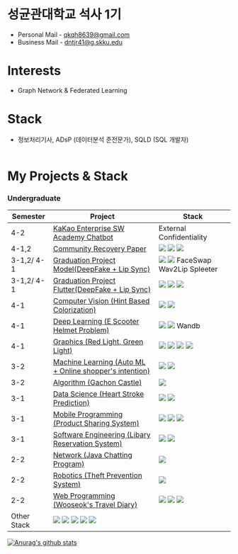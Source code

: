 # 성균관대학교 석사 1기
* Personal Mail - qkqh8639@gmail.com
* Business Mail - dntjr41@g.skku.edu

# Interests
* Graph Network & Federated Learning

# Stack
* 정보처리기사, ADsP (데이터분석 준전문가), SQLD (SQL 개발자) <br><br>

# My Projects & Stack

### Undergraduate

| Semester | Project | Stack |
| -------- | ------- | ----- |
| 4-2 | [KaKao Enterprise SW Academy Chatbot](https://github.com/dntjr41/KAKAO_Chatbot_Lab) | External Confidentiality |
| 4-1,2 | [Community Recovery Paper](https://github.com/dntjr41/Community_Recovery_Paper) | <img src="https://img.shields.io/badge/Python-3776AB?style=flat-square&logo=Python&logoColor=white" /> <img src="https://img.shields.io/badge/GoogleColab-F9AB00?style=flat-square&logo=GoogleColab&logoColor=white" /> <img src="https://img.shields.io/badge/Notion-000000?style=flat-square&logo=Notion&logoColor=white" /> |
| 3-1,2/ 4-1 | [Graduation Project Model(DeepFake + Lip Sync)](https://github.com/dntjr41/Graduation_project/wiki) | <img src="https://img.shields.io/badge/Python-3776AB?style=flat-square&logo=Python&logoColor=white" /> <img src="https://img.shields.io/badge/Flask-000000?style=flat-square&logo=Flask&logoColor=white" /> FaceSwap Wav2Lip Spleeter |
| 3-1,2/ 4-1 | [Graduation Project Flutter(DeepFake + Lip Sync)](https://github.com/dntjr41/Flutter/wiki) | <img src="https://img.shields.io/badge/Flutter-02569B?style=flat-square&logo=Flutter&logoColor=white" /> <img src="https://img.shields.io/badge/AndroidStudio-3DDC84?style=flat-square&logo=AndroidStudio&logoColor=white" /> <img src="https://img.shields.io/badge/Firebase-FFCA28?style=flat-square&logo=Firebase&logoColor=white" /> |
| 4-1 | [Computer Vision (Hint Based Colorization)](https://github.com/dntjr41/CV_TermP/wiki) | <img src="https://img.shields.io/badge/Kaggle-20BEFF?style=flat-square&logo=Kaggle&logoColor=white" /> <img src="https://img.shields.io/badge/GoogleColab-F9AB00?style=flat-square&logo=GoogleColab&logoColor=white" /> |
| 4-1 | [Deep Learning (E Scooter Helmet Problem)](https://github.com/dntjr41/DeepLearning_TermP/wiki) | <img src="https://img.shields.io/badge/Python-3776AB?style=flat-square&logo=Python&logoColor=white" /> <img src="https://img.shields.io/badge/YOLO-00FFFF?style=flat-square&logo=YOLO&logoColor=white" /> Wandb |
| 4-1 | [Graphics (Red Light, Green Light)](https://github.com/dntjr41/Graphics_termProject) | <img src="https://img.shields.io/badge/JavaScript-F7DF1E?style=flat-square&logo=JavaScript&logoColor=white" /> <img src="https://img.shields.io/badge/CSS3-1572B6?style=flat-square&logo=CSS3&logoColor=white" /> <img src="https://img.shields.io/badge/PHP-777BB4?style=flat-square&logo=PHP&logoColor=white" /> <img src="https://img.shields.io/badge/Threejs-000000?style=for-the-badge&logo=Threejs&logoColor=white"> |
| 3-2 | [Machine Learning (Auto ML +  Online shopper's intention)](https://github.com/dntjr41/MachineLearning_termProject) | <img src="https://img.shields.io/badge/Python-3776AB?style=flat-square&logo=Python&logoColor=white" /> <img src="https://img.shields.io/badge/scikit-learn-F7931E?style=flat-square&logo=scikit-learn&logoColor=white" /> |
| 3-2 | [Algorithm (Gachon Castle)](https://github.com/dntjr41/Algorithm_TermP) | <img src="https://img.shields.io/badge/Java-007396?style=flat-square&logo=Java&logoColor=white" /> |
| 3-1 | [Data Science (Heart Stroke Prediction)](https://github.com/dntjr41/Data-Science_Term-Project) | <img src="https://img.shields.io/badge/Python-3776AB?style=flat-square&logo=Python&logoColor=white" /> <img src="https://img.shields.io/badge/scikit-learn-F7931E?style=flat-square&logo=scikit-learn&logoColor=white" /> |
| 3-1 | [Mobile Programming (Product Sharing System)](https://github.com/dntjr41/Mobile-Programming-14_term-project) | <img src="https://img.shields.io/badge/AndroidStudio-3DDC84?style=flat-square&logo=AndroidStudio&logoColor=white" /> <img src="https://img.shields.io/badge/Firebase-FFCA28?style=flat-square&logo=Firebase&logoColor=white" /> <img src="https://img.shields.io/badge/MySQL-4479A1?style=flat-square&logo=MySQL&logoColor=white" /> |
| 3-1 | [Software Engineering (Libary Reservation System)](https://github.com/dntjr41/Software_Engineering-Library_Reservation_Sys) | <img src="https://img.shields.io/badge/AndroidStudio-3DDC84?style=flat-square&logo=AndroidStudio&logoColor=white" /> <img src="https://img.shields.io/badge/Subversion-809CC9?style=flat-square&logo=Subversion&logoColor=white" /> |
| 2-2 | [Network (Java Chatting Program)](https://github.com/dntjr41/NW_termproject_Team10) | <img src="https://img.shields.io/badge/Java-007396?style=flat-square&logo=Java&logoColor=white" /> |
| 2-2 | [Robotics (Theft Prevention System)](https://github.com/dntjr41/Robotics-Theft_Prevention_System) | <img src="https://img.shields.io/badge/Arduino-00979D?style=flat-square&logo=Arduino&logoColor=white" /> |
| 2-2 | [Web Programming (Wooseok's Travel Diary)](https://github.com/dntjr41/Web_programming-Wooseok_travel_diary) | <img src="https://img.shields.io/badge/JavaScript-F7DF1E?style=flat-square&logo=JavaScript&logoColor=white" /> <img src="https://img.shields.io/badge/HTML5-E34F26?style=flat-square&logo=HTML5&logoColor=white" /> <img src="https://img.shields.io/badge/CSS3-1572B6?style=flat-square&logo=CSS3&logoColor=white" /> |
| Other Stack | <img src="https://img.shields.io/badge/AmazonAWS-232F3E?style=flat-square&logo=AmazonAWS&logoColor=white" /> <img src="https://img.shields.io/badge/KakaoICloud-FFCD00?style=flat-square&logo=Kakao&logoColor=white" /> <img src="https://img.shields.io/badge/C-A8B9CC?style=flat-square&logo=C&logoColor=white" /> <img src="https://img.shields.io/badge/R-276DC3?style=flat-square&logo=R&logoColor=white" />  <img src="https://img.shields.io/badge/Linux-FCC624?style=flat-square&logo=Linux&logoColor=white" /> |

[![Anurag's github stats](https://github-readme-stats.vercel.app/api?username=dntjr41)](https://github.com/anuraghazra/github-readme-stats)
